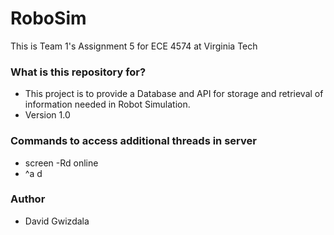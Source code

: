 # RoboSim
This is Team 1's Assignment 5 for ECE 4574 at Virginia Tech

### What is this repository for? ###

* This project is to provide a Database and API for storage and retrieval of information needed in Robot Simulation.
* Version 1.0


### Commands to access additional threads in server ###
* screen -Rd online
* ^a d

### Author ###

* David Gwizdala